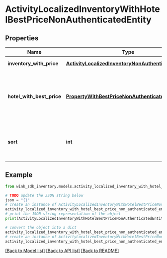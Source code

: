 # ActivityLocalizedInventoryWithHotelBestPriceNonAuthenticatedEntity


## Properties

Name | Type | Description | Notes
------------ | ------------- | ------------- | -------------
**inventory_with_price** | [**ActivityLocalizedInventoryNonAuthenticatedEntity**](ActivityLocalizedInventoryNonAuthenticatedEntity.md) | Activity details | [optional] 
**hotel_with_best_price** | [**PropertyWithBestPriceNonAuthenticatedEntity**](PropertyWithBestPriceNonAuthenticatedEntity.md) | Property details along with the best room type price this property has to offer. | [optional] 
**sort** | **int** | Populated when the record is in the context of static lists. | [optional] [default to 0]

## Example

```python
from wink_sdk_inventory.models.activity_localized_inventory_with_hotel_best_price_non_authenticated_entity import ActivityLocalizedInventoryWithHotelBestPriceNonAuthenticatedEntity

# TODO update the JSON string below
json = "{}"
# create an instance of ActivityLocalizedInventoryWithHotelBestPriceNonAuthenticatedEntity from a JSON string
activity_localized_inventory_with_hotel_best_price_non_authenticated_entity_instance = ActivityLocalizedInventoryWithHotelBestPriceNonAuthenticatedEntity.from_json(json)
# print the JSON string representation of the object
print(ActivityLocalizedInventoryWithHotelBestPriceNonAuthenticatedEntity.to_json())

# convert the object into a dict
activity_localized_inventory_with_hotel_best_price_non_authenticated_entity_dict = activity_localized_inventory_with_hotel_best_price_non_authenticated_entity_instance.to_dict()
# create an instance of ActivityLocalizedInventoryWithHotelBestPriceNonAuthenticatedEntity from a dict
activity_localized_inventory_with_hotel_best_price_non_authenticated_entity_from_dict = ActivityLocalizedInventoryWithHotelBestPriceNonAuthenticatedEntity.from_dict(activity_localized_inventory_with_hotel_best_price_non_authenticated_entity_dict)
```
[[Back to Model list]](../README.md#documentation-for-models) [[Back to API list]](../README.md#documentation-for-api-endpoints) [[Back to README]](../README.md)


